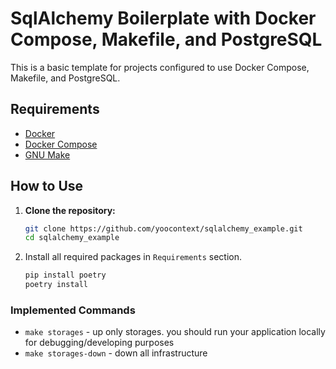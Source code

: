 # SqlAlchemy Boilerplate with Docker Compose, Makefile, and PostgreSQL

This is a basic template for projects configured to use Docker Compose, Makefile, and PostgreSQL.

## Requirements

- [Docker](https://www.docker.com/get-started)
- [Docker Compose](https://docs.docker.com/compose/install/)
- [GNU Make](https://www.gnu.org/software/make/)

## How to Use

1. **Clone the repository:**

   ```bash
   git clone https://github.com/yoocontext/sqlalchemy_example.git
   cd sqlalchemy_example

2. Install all required packages in `Requirements` section.
    ```bash
   pip install poetry
   poetry install

### Implemented Commands


* `make storages` - up only storages. you should run your application locally for debugging/developing purposes
* `make storages-down` - down all infrastructure
